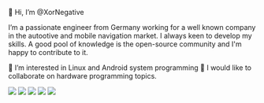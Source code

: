 👋 Hi, I’m @XorNegative

I’m a passionate engineer from Germany working for a well known company in the autootive and mobile navigation market. I always keen to develop my skills. A good pool of knowledge is the open-source community and I'm happy to contribute to it.

🌱 I’m interested in Linux and Android system programming
💞️ I would like to collaborate on hardware programming topics. 

![](https://img.shields.io/badge/OS-Linux-informational?style=flat&logo=Linux&logoColor=white&color=2bbc8a)
![](https://img.shields.io/badge/OS-Android-informational?style=flat&logo=Android&logoColor=white&color=2bbc8a)
![](https://img.shields.io/badge/Code-C-informational?style=flat&logo=C&logoColor=white&color=2bbc8a)
![](https://img.shields.io/badge/Code-C%2B%2B-informational?style=flat&logo=C%2B%2B&logoColor=white&color=2bbc8a)
![](https://img.shields.io/badge/Code-Python-informational?style=flat&logo=Python&logoColor=white&color=2bbc8a)

<!---
XorNegative/XorNegative is a ✨ special ✨ repository because its `README.md` (this file) appears on your GitHub profile.
You can click the Preview link to take a look at your changes.
--->
